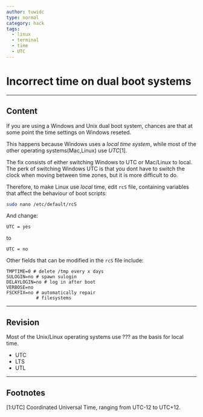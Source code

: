 ```yaml
---
author: tuwidc
type: normal
category: hack
tags:
  - linux
  - terminal
  - time
  - UTC
---
```


# Incorrect time on dual boot systems


---

## Content

If you are using a Windows and Unix dual boot system, chances are that at some point the time settings on Windows reseted. 

This happens because Windows uses a *local time system*, while most of the other operating systems(Mac,Linux) use *UTC*[1].

The fix consists of either switching Windows to UTC or Mac/Linux to local. The perk of switching Windows UTC is that you dont have to switch the clock when moving between time zones, but it is more difficult to do. 

Therefore, to make Linux use *local* time, edit `rcS` file, containing variables that affect the behaviour of boot scripts:

```bash
sudo nano /etc/default/rcS
```

And change: 

```plain-text
UTC = yes
```

to 

```plain-text
UTC = no
```

Other fields that can be modified in the `rcS` file include:

```plain-text
TMPTIME=0 # delete /tmp every x days
SULOGIN=no # spawn sulogin
DELAYLOGIN=no # log in after boot
VERBOSE=no
FSCKFIX=no # automatically repair
           # filesystems

```


---

## Revision

Most of the Unix/Linux operating systems use ??? as the basis for local time.

- UTC
- LTS
- UTL


---

## Footnotes

[1:UTC]
Coordinated Universal Time, ranging from UTC-12 to UTC+12.
